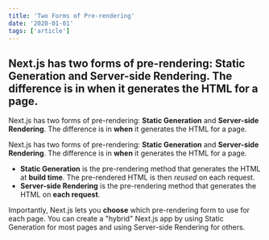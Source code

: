 ```yaml
---
title: 'Two Forms of Pre-rendering'
date: '2020-01-01'
tags: ['article']
---
```

Next.js has two forms of pre-rendering: **Static Generation** and **Server-side Rendering**. The difference is in **when** it generates the HTML for a page.
---

Next.js has two forms of pre-rendering: **Static Generation** and **Server-side Rendering**. The difference is in **when** it generates the HTML for a page.

Next.js has two forms of pre-rendering: **Static Generation** and **Server-side Rendering**. The difference is in **when** it generates the HTML for a page.

- **Static Generation** is the pre-rendering method that generates the HTML at **build time**. The pre-rendered HTML is then _reused_ on each request.
- **Server-side Rendering** is the pre-rendering method that generates the HTML on **each request**.

Importantly, Next.js lets you **choose** which pre-rendering form to use for each page. You can create a "hybrid" Next.js app by using Static Generation for most pages and using Server-side Rendering for others.